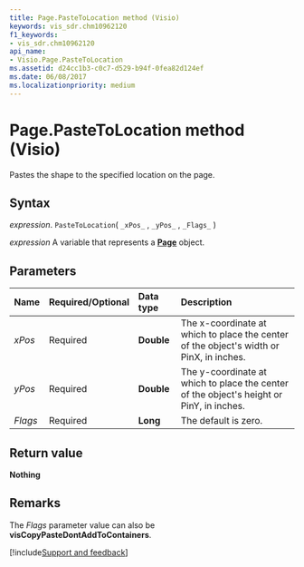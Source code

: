 ```yaml
---
title: Page.PasteToLocation method (Visio)
keywords: vis_sdr.chm10962120
f1_keywords:
- vis_sdr.chm10962120
api_name:
- Visio.Page.PasteToLocation
ms.assetid: d24cc1b3-c0c7-d529-b94f-0fea82d124ef
ms.date: 06/08/2017
ms.localizationpriority: medium
---
```



# Page.PasteToLocation method (Visio)

Pastes the shape to the specified location on the page.


## Syntax

_expression_. `PasteToLocation`( `_xPos_` , `_yPos_` , `_Flags_` )

_expression_ A variable that represents a **[Page](Visio.Page.md)** object.


## Parameters



|Name|Required/Optional|Data type|Description|
|:-----|:-----|:-----|:-----|
| _xPos_|Required| **Double**|The x-coordinate at which to place the center of the object's width or PinX, in inches.|
| _yPos_|Required| **Double**|The y-coordinate at which to place the center of the object's height or PinY, in inches.|
| _Flags_|Required| **Long**|The default is zero.|

## Return value

 **Nothing**


## Remarks

The  _Flags_ parameter value can also be **visCopyPasteDontAddToContainers**.

[!include[Support and feedback](~/includes/feedback-boilerplate.md)]